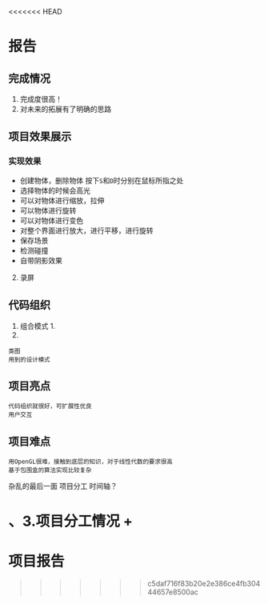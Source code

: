 <<<<<<< HEAD
# 报告


## 完成情况

1. 完成度很高！
2. 对未来的拓展有了明确的思路 

## 项目效果展示

### 实现效果
- 创建物体，删除物体
按下`S`和`D`时分别在鼠标所指之处
- 选择物体的时候会高光
- 可以对物体进行缩放，拉伸
- 可以物体进行旋转
- 可以对物体进行变色
- 对整个界面进行放大，进行平移，进行旋转 
- 保存场景
- 检测碰撞
- 自带阴影效果
2. 录屏


## 代码组织

1. 组合模式
    1. 
1. 


	类图
	用到的设计模式

## 项目亮点
	代码组织就很好，可扩展性优良 
	用户交互 
## 项目难点
	用OpenGL很难，接触到底层的知识，对于线性代数的要求很高
	基于包围盒的算法实现比较复杂
杂乱的最后一面
	项目分工
	时间轴？ 
	



、3.项目分工情况 +  
=======
# 项目报告
>>>>>>> c5daf716f83b20e2e386ce4fb30444657e8500ac

